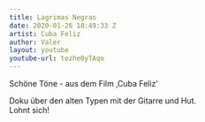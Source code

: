```yaml
---
title: Lagrimas Negras
date: 2020-01-26 18:49:33 Z
artist: Cuba Feliz
author: Valer
layout: youtube
youtube-url: tozhe0yTAqo
---
```


Schöne Töne - aus dem Film ‚Cuba Feliz’   

Doku über den alten Typen mit der Gitarre und Hut.   
Lohnt sich!